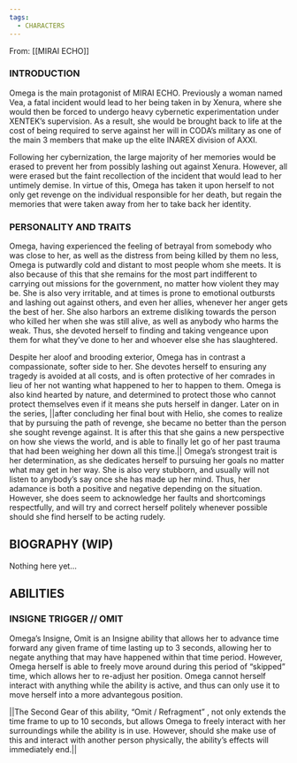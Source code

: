 ```yaml
---
tags:
  - CHARACTERS
---
```

From: [[MIRAI ECHO]]

### INTRODUCTION

Omega is the main protagonist of MIRAI ECHO. Previously a woman named Vea, a fatal incident would lead to her being taken in by Xenura, where she would then be forced to undergo heavy cybernetic experimentation under XENTEK’s supervision. As a result, she would be brought back to life at the cost of being required to serve against her will in CODA’s military as one of the main 3 members that make up the elite INAREX division of AXXI.

Following her cybernization, the large majority of her memories would be erased to prevent her from possibly lashing out against Xenura. However, all were erased but the faint recollection of the incident that would lead to her untimely demise. In virtue of this, Omega has taken it upon herself to not only get revenge on the individual responsible for her death, but regain the memories that were taken away from her to take back her identity.

### PERSONALITY AND TRAITS

Omega, having experienced the feeling of betrayal from somebody who was close to her, as well as the distress from being killed by them no less, Omega is putwardly cold and distant to most people whom she meets. It is also because of this that she remains for the most part indifferent to carrying out missions for the government, no matter how violent they may be. She is also very irritable, and at times is prone to emotional outbursts and lashing out against others, and even her allies, whenever her anger gets the best of her. She also harbors an extreme disliking towards the person who killed her when she was still alive, as well as anybody who harms the weak. Thus, she devoted herself to finding and taking vengeance upon them for what they’ve done to her and whoever else she has slaughtered.

Despite her aloof and brooding exterior, Omega has in contrast a compassionate, softer side to her. She devotes herself to ensuring any tragedy is avoided at all costs, and is often protective of her comrades in lieu of her not wanting what happened to her to happen to them. Omega is also kind hearted by nature, and determined to protect those who cannot protect themselves even if it means she puts herself in danger. Later on in the series, ||after concluding her final bout with Helio, she comes to realize that by pursuing the path of revenge, she became no better than the person she sought revenge against. It is after this that she gains a new perspective on how she views the world, and is able to finally let go of her past trauma that had been weighing her down all this time.|| Omega’s strongest trait is her determination, as she dedicates herself to pursuing her goals no matter what may get in her way. She is also very stubborn, and usually will not listen to anybody’s say once she has made up her mind. Thus, her adamance is both a positive and negative depending on the situation. However, she does seem to acknowledge her faults and shortcomings respectfully, and will try and correct herself politely whenever possible should she find herself to be acting rudely.

## BIOGRAPHY (WIP)

Nothing here yet…

## ABILITIES

### INSIGNE TRIGGER // OMIT

Omega’s Insigne, Omit is an Insigne ability that allows her to advance time forward any given frame of time lasting up to 3 seconds, allowing her to negate anything that may have happened within that time period. However, Omega herself is able to freely move around during this period of “skipped” time, which allows her to re-adjust her position. Omega cannot herself interact with anything while the ability is active, and thus can only use it to move herself into a more advantegous position. 

||The Second Gear of this ability, “Omit / Refragment” , not only extends the time frame to up to 10 seconds, but allows Omega to freely interact with her surroundings while the ability is in use. However, should she make use of this and interact with another person physically, the ability’s effects will immediately end.||